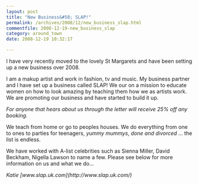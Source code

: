 ```yaml
---
layout: post
title: "New Business&#58; SLAP!"
permalink: /archives/2008/12/new_business_slap.html
commentfile: 2008-12-19-new_business_slap
category: around_town
date: 2008-12-19 10:32:17

---
```


I have very recently moved to the lovely St Margarets and have been setting up a new business over 2008.

I am a makup artist and work in fashion, tv and music. My business partner and I have set up a business called SLAP! We our on a mission to educate women on how to look amazing by teaching them how we as artists work. We are promoting our business and have started to build it up.

*For anyone that hears about us through the letter will receive 25% off any booking.*

We teach from home or go to peoples houses. We do everything from one to ones to parties for teenagers, *yummy mummys*, *done and divorced* ... the list is endless.

We have worked with A-list celebrities such as Sienna Miller, David Beckham, Nigella Lawson to name a few. Please see below for more information on us and what we do...

<cite>
Katie
<slapinfo@yahoo.co.uk>
[www.slap.uk.com](http://www.slap.uk.com/)
</cite>
